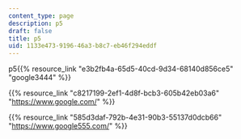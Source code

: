 ```yaml
---
content_type: page
description: p5
draft: false
title: p5
uid: 1133e473-9196-46a3-b8c7-eb46f294eddf
---
```

p5{{% resource_link "e3b2fb4a-65d5-40cd-9d34-68140d856ce5" "google3444" %}}

{{% resource_link "c8217199-2ef1-4d8f-bcb3-605b42eb03a6" "https://www.google.com/" %}}

{{% resource_link "585d3daf-792b-4e31-90b3-55137d0dcb66" "https://www.google555.com/" %}}